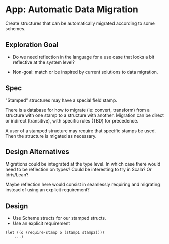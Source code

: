 # App: Automatic Data Migration

Create structures that can be automatically migrated according to some schemes.

## Exploration Goal

- Do we need reflection in the language for a use case that looks a bit reflective at the system level?

- Non-goal: match or be inspired by current solutions to data migration.

## Spec

"Stamped" structures may have a special field stamp.

There is a database for how to migrate (ie: convert, transform) from a structure with one stamp to a structure with another.
Migration can be direct or indirect (transitive), with specific rules (TBD) for precedence.

A user of a stamped structure may require that specific stamps be used.
Then the structure is migated as necessary.

## Design Alternatives

Migrations could be integrated at the type level. In which case there would need to be reflection on types? Could be interesting to try in Scala? Or Idris/Lean?

Maybe reflection here would consist in seamlessly requiring and migrating instead of using an explicit requirement?

## Design

- Use Scheme structs for our stamped structs.
- Use an explicit requirement
```
(let ((o (require-stamp o (stamp1 stamp2))))
    ...)
```
